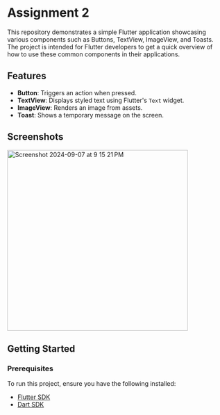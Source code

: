 # Assignment 2

This repository demonstrates a simple Flutter application showcasing various components such as Buttons, TextView, ImageView, and Toasts. The project is intended for Flutter developers to get a quick overview of how to use these common components in their applications.

## Features

- **Button**: Triggers an action when pressed.
- **TextView**: Displays styled text using Flutter's `Text` widget.
- **ImageView**: Renders an image from assets.
- **Toast**: Shows a temporary message on the screen.

## Screenshots

<img width="416" alt="Screenshot 2024-09-07 at 9 15 21 PM" src="https://github.com/user-attachments/assets/9e4000e3-3d44-4192-8f12-672499fb33d8">


## Getting Started

### Prerequisites

To run this project, ensure you have the following installed:

- [Flutter SDK](https://flutter.dev/docs/get-started/install)
- [Dart SDK](https://dart.dev/get-dart)

